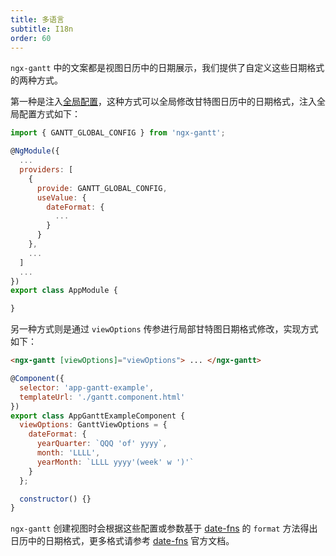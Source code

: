 ```yaml
---
title: 多语言
subtitle: I18n
order: 60
---
```


`ngx-gantt` 中的文案都是视图日历中的日期展示，我们提供了自定义这些日期格式的两种方式。

第一种是注入[全局配置](/guides/configuration/global)，这种方式可以全局修改甘特图日历中的日期格式，注入全局配置方式如下：

```javascript
import { GANTT_GLOBAL_CONFIG } from 'ngx-gantt';

@NgModule({
  ...
  providers: [
    {
      provide: GANTT_GLOBAL_CONFIG,
      useValue: {
        dateFormat: {
          ...
        }
      }
    },
    ...
  ]
  ...
})
export class AppModule {

}

```

另一种方式则是通过 `viewOptions` 传参进行局部甘特图日期格式修改，实现方式如下：

```html
<ngx-gantt [viewOptions]="viewOptions"> ... </ngx-gantt>
```

```javascript
@Component({
  selector: 'app-gantt-example',
  templateUrl: './gantt.component.html'
})
export class AppGanttExampleComponent {
  viewOptions: GanttViewOptions = {
    dateFormat: {
      yearQuarter: `QQQ 'of' yyyy`,
      month: 'LLLL',
      yearMonth: `LLLL yyyy'(week' w ')'`
    }
  };

  constructor() {}
}
```

`ngx-gantt` 创建视图时会根据这些配置或参数基于 [date-fns](https://date-fns.org/v2.28.0/docs/format) 的 `format` 方法得出日历中的日期格式，更多格式请参考 [date-fns](https://date-fns.org/v2.28.0/docs/format) 官方文档。
